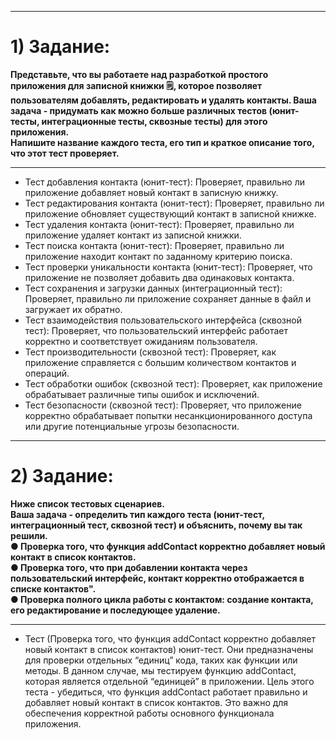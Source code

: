 ___
 # 1) Задание:
 **Представьте, что вы работаете над разработкой простого приложения для записной книжки 🗒, которое позволяет пользователям добавлять, редактировать и удалять контакты.
  Ваша задача - придумать как можно больше различных тестов (юнит-тесты, интеграционные тесты, сквозные тесты) для этого приложения.    
  Напишите название каждого теста, его тип и краткое описание того, что этот тест проверяет.**
___

 * Тест добавления контакта (юнит-тест):  Проверяет, правильно ли приложение добавляет новый контакт в записную книжку.
 * Тест редактирования контакта (юнит-тест):  Проверяет, правильно ли приложение обновляет существующий контакт в записной книжке.
 * Тест удаления контакта (юнит-тест):  Проверяет, правильно ли приложение удаляет контакт из записной книжки.  
 * Тест поиска контакта (юнит-тест):  Проверяет, правильно ли приложение находит контакт по заданному критерию поиска.  
 * Тест проверки уникальности контакта (юнит-тест):  Проверяет, что приложение не позволяет добавить два одинаковых контакта.   
 * Тест сохранения и загрузки данных (интеграционный тест): Проверяет, правильно ли приложение сохраняет данные в файл и загружает их обратно.   
 * Тест взаимодействия пользовательского интерфейса (сквозной тест): Проверяет, что пользовательский интерфейс работает корректно и соответствует ожиданиям пользователя.   
 * Тест производительности (сквозной тест): Проверяет, как приложение справляется с большим количеством контактов и операций.   
 * Тест обработки ошибок (сквозной тест): Проверяет, как приложение обрабатывает различные типы ошибок и исключений.   
 * Тест безопасности (сквозной тест): Проверяет, что приложение корректно обрабатывает попытки несанкционированного доступа или другие потенциальные угрозы безопасности.   
___

# 2) Задание:
**Ниже список тестовых сценариев.   
Ваша задача - определить тип каждого теста (юнит-тест,
интеграционный тест, сквозной тест) и объяснить, почему вы так решили.   
● Проверка того, что функция addContact корректно добавляет новый контакт в список контактов.   
● Проверка того, что при добавлении контакта через пользовательский интерфейс, контакт корректно
отображается в списке контактов".   
● Проверка полного цикла работы с контактом: создание контакта, его редактирование и
последующее удаление.**   
___

* Тест (Проверка того, что функция addContact корректно добавляет новый контакт в список контактов) юнит-тест.
  Они предназначены для проверки отдельных “единиц” кода, таких как функции или методы. В данном случае, мы тестируем функцию addContact, которая является отдельной “единицей” в приложении.
  Цель этого теста - убедиться, что функция addContact работает правильно и добавляет новый контакт в список контактов. Это важно для обеспечения корректной работы основного функционала приложения.

